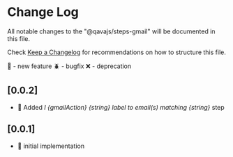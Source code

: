 # Change Log

All notable changes to the "@qavajs/steps-gmail" will be documented in this file.

Check [Keep a Changelog](http://keepachangelog.com/) for recommendations on how to structure this file.

:rocket: - new feature
:beetle: - bugfix
:x: - deprecation

## [0.0.2]
- :rocket: Added _I {gmailAction} {string} label to email(s) matching {string}_ step 

## [0.0.1]
- :rocket: initial implementation
